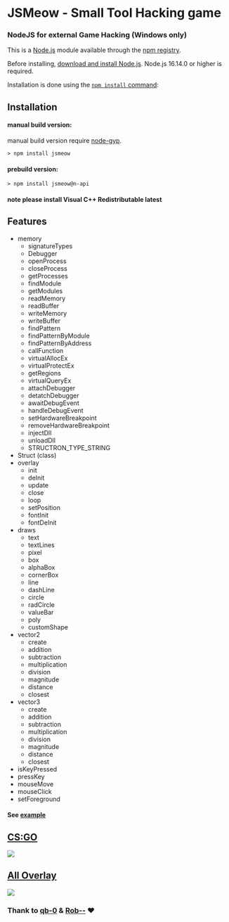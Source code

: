 # JSMeow - Small Tool Hacking game

### NodeJS for external Game Hacking (Windows only)

This is a [Node.js](https://nodejs.org/en/) module available through the
[npm registry](https://www.npmjs.com/).

Before installing, [download and install Node.js](https://nodejs.org/en/download/).
Node.js 16.14.0 or higher is required.

Installation is done using the
[`npm install` command](https://docs.npmjs.com/getting-started/installing-npm-packages-locally):

## Installation

#### manual build version:

manual build version require [node-gyp](https://www.npmjs.com/package/node-gyp).

```console
> npm install jsmeow
```

#### prebuild version:

```console
> npm install jsmeow@n-api
```

#### note please install Visual C++ Redistributable latest

## Features

- memory
  - signatureTypes
  - Debugger
  - openProcess
  - closeProcess
  - getProcesses
  - findModule
  - getModules
  - readMemory
  - readBuffer
  - writeMemory
  - writeBuffer
  - findPattern
  - findPatternByModule
  - findPatternByAddress
  - callFunction
  - virtualAllocEx
  - virtualProtectEx
  - getRegions
  - virtualQueryEx
  - attachDebugger
  - detatchDebugger
  - awaitDebugEvent
  - handleDebugEvent
  - setHardwareBreakpoint
  - removeHardwareBreakpoint
  - injectDll
  - unloadDll
  - STRUCTRON_TYPE_STRING
- Struct (class)
- overlay
  - init
  - deInit
  - update
  - close
  - loop
  - setPosition
  - fontInit
  - fontDeInit
- draws
  - text
  - textLines
  - pixel
  - box
  - alphaBox
  - cornerBox
  - line
  - dashLine
  - circle
  - radCircle
  - valueBar
  - poly
  - customShape
- vector2
  - create
  - addition
  - subtraction
  - multiplication
  - division
  - magnitude
  - distance
  - closest
- vector3
  - create
  - addition
  - subtraction
  - multiplication
  - division
  - magnitude
  - distance
  - closest
- isKeyPressed
- pressKey
- mouseMove
- mouseClick
- setForeground

#### See [example](https://github.com/droidxrx/JSMeow/tree/master/example)

## [CS:GO](https://github.com/droidxrx/JSMeow/tree/master/example/cs_go.ts)

[![](https://cdn.discordapp.com/attachments/954962300866035722/962451273326661652/CSGO.png)](https://github.com/droidxrx/JSMeow/tree/master/example/cs_go.ts)

## [All Overlay](https://github.com/droidxrx/JSMeow/tree/master/example/all-overlay.ts)

[![](https://cdn.discordapp.com/attachments/954962300866035722/954962418725969960/JSMeow-All-Overlay.gif)](https://github.com/droidxrx/JSMeow/tree/master/example/all-overlay.ts)

### Thank to [qb-0](https://github.com/qb-0/PyMeow) & [Rob--](https://github.com/Rob--/memoryjs) ❤️
